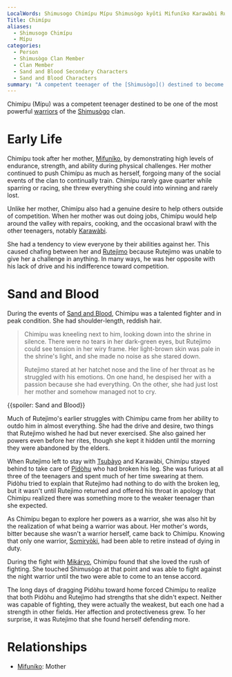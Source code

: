 ```yaml
---
LocalWords: Shimusogo Chimípu Mípu Shimusògo kyōti Mifuníko Karawàbi Rutejìmo Rutejìmo's Tsubàyo Pidòhu Somiryòki Mikáryo
Title: Chimípu
aliases:
  - Shimusogo Chimípu
  - Mípu
categories:
  - Person
  - Shimusògo Clan Member
  - Clan Member
  - Sand and Blood Secondary Characters
  - Sand and Blood Characters
summary: "A competent teenager of the [Shimusògo]() destined to become a [warrior](/kyōti-warrior/)."
---
```


Chimípu (Mípu) was a competent teenager destined to be one of the most powerful [warriors](/kyōti-warrior/) of the [Shimusògo]() clan.

# Early Life

Chimípu took after her mother, [Mifuníko](), by demonstrating high levels of endurance, strength, and ability during physical challenges. Her mother continued to push Chimípu as much as herself, forgoing many of the social events of the clan to continually train. Chimípu rarely gave quarter while sparring or racing, she threw everything she could into winning and rarely lost.

Unlike her mother, Chimípu also had a genuine desire to help others outside of competition. When her mother was out doing jobs, Chimípu would help around the valley with repairs, cooking, and the occasional brawl with the other teenagers, notably [Karawàbi]().

She had a tendency to view everyone by their abilities against her. This caused chafing between her and [Rutejìmo]() because Rutejìmo was unable to give her a challenge in anything. In many ways, he was her opposite with his lack of drive and his indifference toward competition.

# Sand and Blood

During the events of [Sand and Blood](), Chimípu was a talented fighter and in peak condition. She had shoulder-length, reddish hair.

> Chimípu was kneeling next to him, looking down into the shrine in silence. There were no tears in her dark-green eyes, but Rutejìmo could see tension in her wiry frame. Her light-brown skin was pale in the shrine's light, and she made no noise as she stared down.
>
> Rutejìmo stared at her hatchet nose and the line of her throat as he struggled with his emotions. On one hand, he despised her with a passion because she had everything. On the other, she had just lost her mother and somehow managed not to cry.

{{spoiler: Sand and Blood}}

Much of Rutejìmo's earlier struggles with Chimípu came from her ability to outdo him in almost everything. She had the drive and desire, two things that Rutejìmo wished he had but never exercised. She also gained her powers even before her rites, though she kept it hidden until the morning they were abandoned by the elders.

When Rutejìmo left to stay with [Tsubàyo]() and Karawàbi, Chimípu stayed behind to take care of [Pidòhu]() who had broken his leg. She was furious at all three of the teenagers and spent much of her time swearing at them. Pidòhu tried to explain that Rutejìmo had nothing to do with the broken leg, but it wasn't until Rutejìmo returned and offered his throat in apology that Chimípu realized there was something more to the weaker teenager than she expected.

As Chimípu began to explore her powers as a warrior, she was also hit by the realization of what being a warrior was about. Her mother's words, bitter because she wasn't a warrior herself, came back to Chimípu. Knowing that only one warrior, [Somiryòki](), had been able to retire instead of dying in duty.

During the fight with [Mikáryo](), Chimípu found that she loved the rush of fighting. She touched Shimusògo at that point and was able to fight against the night warrior until the two were able to come to an tense accord.

The long days of dragging Pidòhu toward home forced Chimípu to realize that both Pidòhu and Rutejìmo had strengths that she didn't expect. Neither was capable of fighting, they were actually the weakest, but each one had a strength in other fields. Her affection and protectiveness grew. To her surprise, it was Rutejìmo that she found herself defending more.

# Relationships

* [Mifuníko](): Mother
